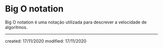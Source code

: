 # Big O notation
Big O notation é uma notação utilizada para descrever a velocidade de algoritmos.

---

created: 17/11/2020
modified: 17/11/2020
